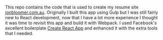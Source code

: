 This repo contains the code that is used to create my resume site [jonbloomer.com.au](http://jonbloomer.com.au). Originally I built this app using Gulp but I was still fairly new to React development, now that I have a lot more experience I thought it was time to revisit this app and build it with Webpack. I used Facebook's excellent boilerplate [Create React App](https://github.com/facebookincubator/create-react-app) and enhanced it with the extra tools that I needed.

